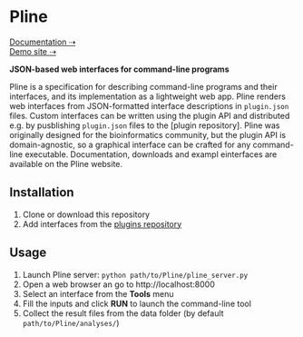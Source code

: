 # Pline

[Documentation ⇢](http://wasabiapp.org/pline/)  
[Demo site ⇢](http://wasabiapp.org/pline-demo/)

**JSON-based web interfaces for command-line programs**

Pline is a specification for describing command-line programs and their interfaces, and its implementation as a lightweight web app. Pline renders web interfaces from JSON-formatted interface descriptions in `plugin.json` files. Custom interfaces can be written using the plugin API and distributed e.g. by pusblishing `plugin.json` files to the [plugin repository]. Pline was originally designed for the bioinformatics community, but the plugin API is domain-agnostic, so a graphical interface can be crafted for any command-line executable.
Documentation, downloads and exampl einterfaces are available on the Pline website.

## Installation

1) Clone or download this repository
2) Add interfaces from the [plugins repository](https://github.com/veidenberg/plugins)

## Usage

1) Launch Pline server: `python path/to/Pline/pline_server.py`
2) Open a web browser an go to http://localhost:8000
3) Select an interface from the **Tools** menu
4) Fill the inputs and click **RUN** to launch the command-line tool
5) Collect the result files from the data folder (by default `path/to/Pline/analyses/`)